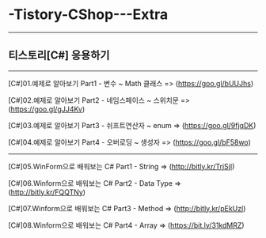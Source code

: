 # -Tistory-CShop---Extra

-----------------------------------

## 티스토리[C#] 응용하기

-----------------------------------

[C#]01.예제로 알아보기 Part1 - 변수 ~ Math 클래스 => (https://goo.gl/bUUJhs)

[C#]02.예제로 알아보기 Part2 - 네임스페이스 ~ 스위치문 => (https://goo.gl/gJJ4Kv)

[C#]03.예제로 알아보기 Part3 - 쉬프트연산자 ~ enum => (https://goo.gl/9fjqDK)

[C#]04.예제로 알아보기 Part4 - 오버로딩 ~ 생성자 => (https://goo.gl/bF58wo)

-----------------------------------

[C#]05.WinForm으로 배워보는 C# Part1 - String => (http://bitly.kr/TrjSjI)

[C#]06.Winform으로 배워보는 C# Part2 - Data Type => (http://bitly.kr/FQQTNy)

[C#]07.Winform으로 배워보는 C# Part3 - Method => (http://bitly.kr/pEkUzl)

[C#]08.Winform으로 배워보는 C# Part4 - Array => (https://bit.ly/31kdMRZ)
